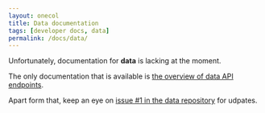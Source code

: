 ```yaml
---
layout: onecol
title: Data documentation
tags: [developer docs, data]
permalink: /docs/data/
---
```

Unfortunately, documentation for **data** is lacking at the moment.

The only documentation that is available is [the overview of data API endpoints](./routes).

Apart form that, keep an eye on [issue #1 in the data repository](/issues#data-1) for udpates.
